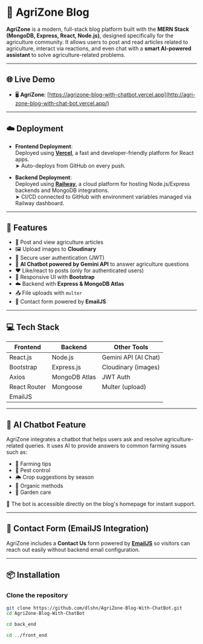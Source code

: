 # 🌿 AgriZone Blog

**AgriZone** is a modern, full-stack blog platform built with the **MERN Stack (MongoDB, Express, React, Node.js)**, designed specifically for the agriculture community. It allows users to post and read articles related to agriculture, interact via reactions, and even chat with a **smart AI-powered assistant** to solve agriculture-related problems.

---

## 🌐 Live Demo

- 🖥️ **AgriZone**: [https://agrizone-blog-with-chatbot.vercel.app](http://agri-zone-blog-with-chat-bot.vercel.app/)  

---

## ☁️ Deployment

- **Frontend Deployment**:  
  Deployed using [**Vercel**](https://vercel.com), a fast and developer-friendly platform for React apps.  
  ➤ Auto-deploys from GitHub on every push.

- **Backend Deployment**:  
  Deployed using [**Railway**](https://railway.app), a cloud platform for hosting Node.js/Express backends and MongoDB integrations.  
  ➤ CI/CD connected to GitHub with environment variables managed via Railway dashboard.

---

## 🚀 Features

- 📝 Post and view agriculture articles  
- 🖼️ Upload images to **Cloudinary**  
- 🔐 Secure user authentication (JWT)  
- 🤖 **AI Chatbot powered by Gemini API** to answer agriculture questions  
- ❤️ Like/react to posts (only for authenticated users)  
- 📱 Responsive UI with **Bootstrap**  
- ☁️ Backend with **Express & MongoDB Atlas**  
- 📤 File uploads with `multer`  
- 📧 Contact form powered by **EmailJS**

---

## 💻 Tech Stack

| Frontend     | Backend       | Other Tools          |
| ------------ | ------------- | -------------------- |
| React.js     | Node.js       | Gemini API (AI Chat) |
| Bootstrap    | Express.js    | Cloudinary (images)  |
| Axios        | MongoDB Atlas | JWT Auth             |
| React Router | Mongoose      | Multer (upload)      |
| EmailJS      |               |                      |

---

## 🤖 AI Chatbot Feature

AgriZone integrates a chatbot that helps users ask and resolve agriculture-related queries. It uses AI to provide answers to common farming issues such as:

- 🌾 Farming tips  
- 🌱 Pest control  
- 🌦️ Crop suggestions by season  
- 🧪 Organic methods  
- 🌻 Garden care  

🧠 The bot is accessible directly on the blog's homepage for instant support.

---

## 📧 Contact Form (EmailJS Integration)

AgriZone includes a **Contact Us** form powered by **[EmailJS](https://www.emailjs.com/)** so visitors can reach out easily without backend email configuration.



---

## 📦 Installation

###  Clone the repository

```bash
git clone https://github.com/dlshn/AgriZone-Blog-With-ChatBot.git
cd AgriZone-Blog-With-ChatBot

cd back_end

cd ../front_end

```
